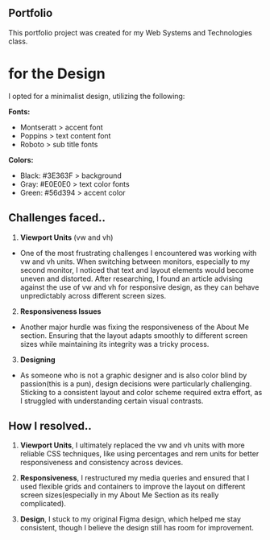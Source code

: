 ## Portfolio

This portfolio project was created for my Web Systems and Technologies class. 

# for the Design
I opted for a minimalist design, utilizing the following:

**Fonts:** 
- Montseratt > accent font
- Poppins > text content font
- Roboto > sub title fonts

**Colors:**
- Black: #3E363F > background
- Gray: #E0E0E0 > text color fonts 
- Green: #56d394 > accent color

## Challenges faced..

1. **Viewport Units** (vw and vh) 

- One of the most frustrating challenges I encountered was working with vw and vh units. When switching between monitors, especially to my second monitor, I noticed that text and layout elements would become uneven and distorted. After researching, I found an article advising against the use of vw and vh for responsive design, as they can behave unpredictably across different screen sizes.

2. **Responsiveness Issues**

- Another major hurdle was fixing the responsiveness of the About Me section. Ensuring that the layout adapts smoothly to different screen sizes while maintaining its integrity was a tricky process.

3. **Designing**

- As someone who is not a graphic designer and is also color blind by passion(this is a pun), design decisions were particularly challenging. Sticking to a consistent layout and color scheme required extra effort, as I struggled with understanding certain visual contrasts.

## How I resolved..

1. **Viewport Units**, I ultimately replaced the vw and vh units with more reliable CSS techniques, like using percentages and rem units for better responsiveness and consistency across devices.

2. **Responsiveness**, I restructured my media queries and ensured that I used flexible grids and containers to improve the layout on different screen sizes(especially in my About Me Section as its really complicated).

3. **Design**, I stuck to my original Figma design, which helped me stay consistent, though I believe the design still has room for improvement.